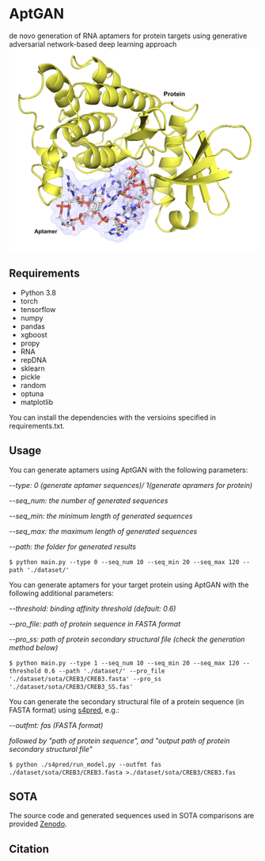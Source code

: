 # AptGAN
de novo generation of RNA aptamers for protein targets using generative adversarial network-based deep learning approach
![title](title.png)

## Requirements
* Python 3.8
* torch
* tensorflow
* numpy
* pandas
* xgboost
* propy
* RNA
* repDNA
* sklearn
* pickle
* random
* optuna
* matplotlib

You can install the dependencies with the versioins specified in requirements.txt. 

## Usage
You can generate aptamers using AptGAN with the following parameters:

*--type: 0 (generate aptamer sequences)/ 1(generate apramers for protein)*

*--seq_num: the number of generated sequences*

*--seq_min: the minimum length of generated sequences*

*--seq_max: the maximum length of generated sequences*

*--path: the folder for generated results*

```
$ python main.py --type 0 --seq_num 10 --seq_min 20 --seq_max 120 --path './dataset/'
```

You can generate aptamers for your target protein using AptGAN with the following additional parameters:

*--threshold: binding affinity threshold (default: 0.6)*

*--pro_file: path of protein sequence in FASTA format*

*--pro_ss: path of protein secondary structural file (check the generation method below)*

```
$ python main.py --type 1 --seq_num 10 --seq_min 20 --seq_max 120 --threshold 0.6 --path './dataset/' --pro_file './dataset/sota/CREB3/CREB3.fasta' --pro_ss './dataset/sota/CREB3/CREB3_SS.fas'
```

You can generate the secondary structural file of a protein sequence (in FASTA format) using [s4pred](https://github.com/psipred/s4pred), e.g.:

*--outfmt: fas (FASTA format)*

*followed by "path of protein sequence", and "output path of protein secondary structural file"*

```
$ python ./s4pred/run_model.py --outfmt fas ./dataset/sota/CREB3/CREB3.fasta >./dataset/sota/CREB3/CREB3.fas
```



## SOTA
The source code and generated sequences used in SOTA comparisons are provided [Zenodo](https://zenodo.org/records/14862169).



## Citation


